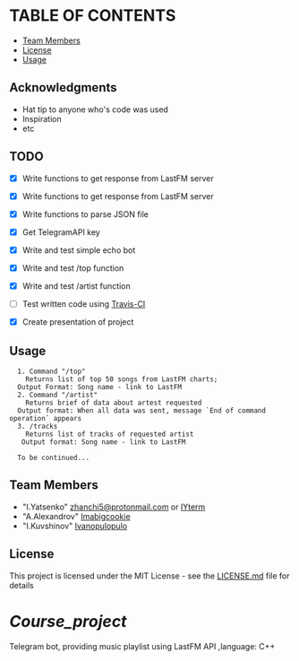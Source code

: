 # TABLE OF CONTENTS
* [Team Members](#team-members)
* [License](#license)
* [Usage](#usage)

## Acknowledgments


* Hat tip to anyone who's code was used
* Inspiration
* etc

## <a name='todo'></a> TODO

- [x] Write functions to get response from LastFM server
- [x] Write functions to get response from LastFM server
- [x] Write functions to parse JSON file
- [x] Get TelegramAPI key
- [x] Write and test simple echo bot
- [x] Write and test /top function
- [x] Write and test /artist function
- [ ] Test written code using [Travis-CI](https://travis-ci.org/)
- [x] Create presentation of project


## <a name='usage'></a> Usage

```
  1. Command "/top"
    Returns list of top 50 songs from LastFM charts;
  Output Format: Song name - link to LastFM
  2. Command "/artist"
    Returns brief of data about artest requested
  Output format: When all data was sent, message `End of command operation` appears
  3. /tracks
    Returns list of tracks of requested artist
   Output format: Song name - link to LastFM

  To be continued...
```

## <a name="team-members"></a>Team Members
* "I.Yatsenko" <zhanchi5@protonmail.com> or [IYterm](https://github.com/IYterm)
* "A.Alexandrov" [Imabigcookie](https://github.com/Imabigcookie)
* "I.Kuvshinov" [Ivanopulopulo](https://github.com/Ivanopulopulo)



## <a name='license'></a> License
This project is licensed under the MIT License - see the [LICENSE.md](LICENSE.md) file for details

# *Course_project*
Telegram bot, providing music playlist using LastFM API ,language: C++
